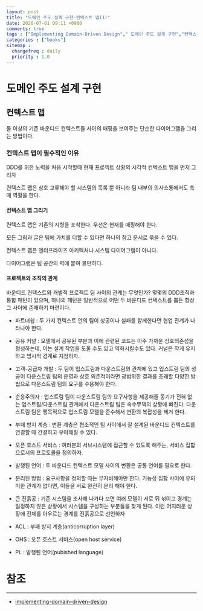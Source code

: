 ```yaml
---
layout: post
title: "도메인 주도 설계 구현-컨텍스트 맵(1)"
date: 2020-07-01 09:11 +0900
comments: true
tags : ["Implementing Domain-Driven Design"," 도메인 주도 설계 구현","컨텍스트 맵"]
categories : ["books"]
sitemap :
  changefreq : daily
  priority : 1.0
---
```


# 도메인 주도 설계 구현

## 컨텍스트 맵

둘 이상의 기존 바운디드 컨텍스트들 사이의 매핑을 보여주는 단순한 다이어그램을 그리는 방법이다.

### 컨텍스트 맵이 필수적인 이유

DDD를 위한 노력을 처음 시작할때 현재 프로젝트 상황의 시각적 컨텍스트 맵을 먼저 그리자

컨텍스트 맵은 상호 교류해야 할 시스템의 목록 뿐 아니라 팀 내부의 의사소통에서도 촉매 역활을 한다.

#### 컨텍스트 맵 그리기

컨텍스트 맵은 기존의 지형을 포착한다. 우선은 현재를 매핑해야 한다.

모든 그림과 글은 팀에 가치를 더할 수 있다면 하나의 참고 문서로 묶을 수 있다.

컨텍스트 맵은 엔터프라이즈 아키텍처나 시스템 다이어그램이 아니다.

다이어그램은 팀 공간의 벽에 붙여 볼만하다.

#### 프로젝트와 조직의 관계

바운디드 컨텍스트와 개별적 프로젝트 팀 사이의 관계는 무엇인가? 몇몇의 DDD조직과 통합 패턴이 있으며, 하나의 패턴은 일반적으로 어떤 두 바운디드 컨텍스트를 뽑든 항상 그 사이에 존재하기 마련이다.

* 파트너쉽 : 두 가지 컨텍스트 안의 팀이 성공이나 실패를 함께한다면 협업 관계가 나타나야 한다.
* 공유 커널 : 모델에서 공유된 부분과 이에 관련된 코드는 아주 가까운 상호의존성을 형성하는데, 이는 설계 작업을 도울 수도 있고 약화시킬수도 있다. 커널은 작게 유지하고 명시적 경계로 지정하자.
* 고객-공급자 개발 : 두 팀이 업스트림과 다운스트림의 관계에 있고 업스트림 팀의 성공이 다운스트림 팀의 운영과 상호 의존적이라면 광범위한 결과를 초래할 다양한 방법으로 다운스트림 팀의 요구를 수용해야 한다.
* 순응주의자 : 업스트림 팀이 다운스트림 팀의 요구사항을 제공해줄 동기가 전혀 없는 업스트림/다운스트림 관계에서 다운스트림 팀은 속수무책의 상황에 빠진다.
다운스트림 팀은 맹목적으로 업스트림 모델을 준수해서 변환의 복잡성을 제거 한다.
* 부패 방지 계층 : 변환 계층은 협조적인 팀 사이에서 잘 설계된 바운디드 컨텍스트를 연결할 때 간결하고 우아해질 수 있다.
* 오픈 호스트 서비스 : 여러분의 서브시스템에 접근할 수 있도록 해주는, 서비스 집합으로서의 프로토콜을 정의하자.
* 발행된 언어 : 두 바운디드 컨텍스트 모델 사이의 변환은 공통 언어를 필요로 한다.
* 분리된 방법 : 요구사항을 정의할 때는 무자비해야만 한다. 기능성 집합 사이에 유의미한 관계가 없다면, 이들을 서로 완전히 분리 해야 한다.
* 큰 진흙공 : 기존 시스템을 조사해 나가다 보면 여러 모델이 서로 뒤 섞이고 경계는 일정하지 않은 상황에서 시스템을 구성하는 부분들을 찾게 된다.
이런 어지러운 상황에 전체를 아우르는 경계를 진흙공으로 선언하자

* ACL : 부패 방지 계층(anticorruption layer)
* OHS : 오픈 호스트 서비스(open host service)
* PL : 발행된 언어(pubished language)



# 참조
-----
* [implementing-domain-driven-design](https://www.oreilly.com/library/view/implementing-domain-driven-design/9780133039900/)

